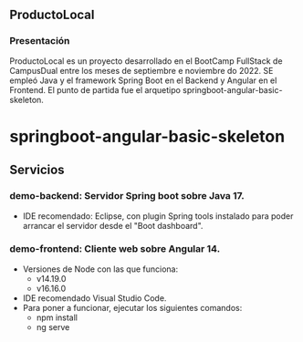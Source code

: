 ## ProductoLocal

### Presentación

ProductoLocal es un proyecto desarrollado en el BootCamp FullStack de CampusDual entre los meses de septiembre e noviembre do 2022.
SE empleó Java y el framework Spring Boot en el Backend y Angular en el Frontend. El punto de partida fue el arquetipo springboot-angular-basic-skeleton.


# springboot-angular-basic-skeleton

## Servicios
### demo-backend: Servidor Spring boot sobre Java 17. 
- IDE recomendado: Eclipse, con plugin Spring tools instalado para poder arrancar el servidor desde el "Boot dashboard". 

### demo-frontend: Cliente web sobre Angular 14. 
- Versiones de Node con las que funciona: 
  - v14.19.0
  - v16.16.0
- IDE recomendado Visual Studio Code.
- Para poner a funcionar, ejecutar los siguientes comandos:
	- npm install
	- ng serve


